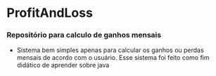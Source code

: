 # ProfitAndLoss

### Repositório para calculo de  ganhos mensais

*  Sistema bem simples apenas para calcular os ganhos ou perdas mensais de acordo com o usuário. Esse sistema foi feito como fim didático de aprender sobre java
